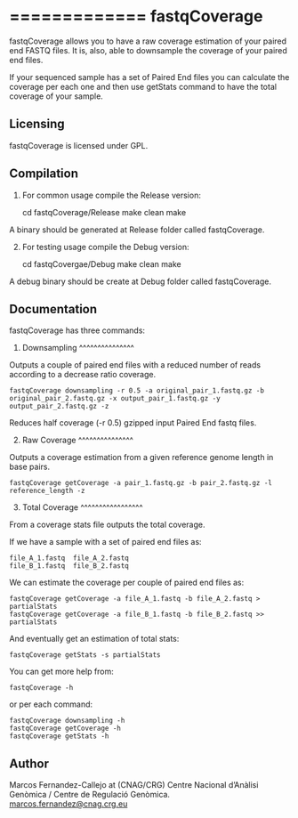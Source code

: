 =============
fastqCoverage
=============
  
fastqCoverage allows you to have a raw coverage estimation of your paired end FASTQ files. It is, also, able to downsample the coverage of your paired end files.

If your sequenced sample has a set of Paired End files you can calculate the coverage per each one and then use getStats command to have the total coverage
of your sample. 

Licensing
---------

fastqCoverage is licensed under GPL.

Compilation
-----------

1) For common usage compile the Release version:

   cd fastqCoverage/Release
   make clean
   make

A binary should be generated at Release folder called fastqCoverage.

2) For testing usage compile the Debug version:

   cd fastqCovergae/Debug
   make clean
   make

A debug binary should be create at Debug folder called fastqCoverage.


Documentation
-------------

fastqCoverage has three commands:

1) Downsampling 
^^^^^^^^^^^^^^^

Outputs a couple of paired end files with a reduced number of reads according to a decrease ratio coverage.

    fastqCoverage downsampling -r 0.5 -a original_pair_1.fastq.gz -b original_pair_2.fastq.gz -x output_pair_1.fastq.gz -y output_pair_2.fastq.gz -z

Reduces half coverage (-r 0.5) gzipped input Paired End fastq files. 

2) Raw Coverage
^^^^^^^^^^^^^^^

Outputs a coverage estimation from a given reference genome length in base pairs.

    fastqCoverage getCoverage -a pair_1.fastq.gz -b pair_2.fastq.gz -l reference_length -z

3) Total Coverage
^^^^^^^^^^^^^^^^^

From a coverage stats file outputs the total coverage.

If we have a sample with a set of paired end files as:

    file_A_1.fastq  file_A_2.fastq
    file_B_1.fastq  file_B_2.fastq

We can estimate the coverage per couple of paired end files as:

    fastqCoverage getCoverage -a file_A_1.fastq -b file_A_2.fastq > partialStats
    fastqCoverage getCoverage -a file_B_1.fastq -b file_B_2.fastq >> partialStats

And eventually get an estimation of total stats:
 
    fastqCoverage getStats -s partialStats


You can get more help from:

    fastqCoverage -h

or per each command:

    fastqCoverage downsampling -h
    fastqCoverage getCoverage -h
    fastqCoverage getStats -h


Author
------

Marcos Fernandez-Callejo at (CNAG/CRG) Centre Nacional d’Anàlisi Genòmica / Centre de Regulació Genòmica.
marcos.fernandez@cnag.crg.eu
  
